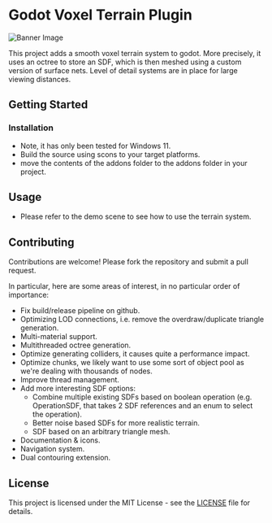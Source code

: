 # Godot Voxel Terrain Plugin

![Banner Image](https://github.com/JorisAR/GDVoxelTerrain/blob/main/banner.png?raw=true)

This project adds a smooth voxel terrain system to godot. 
More precisely, it uses an octree to store an SDF, which is then meshed using a custom version of surface nets. Level of detail systems are in place for large viewing distances.


## Getting Started

### Installation

- Note, it has only been tested for Windows 11.
- Build the source using scons to your target platforms.
- move the contents of the addons folder to the addons folder in your project.

## Usage

- Please refer to the demo scene to see how to use the terrain system.

## Contributing

Contributions are welcome! Please fork the repository and submit a pull request.

In particular, here are some areas of interest, in no particular order of importance:
- Fix build/release pipeline on github.
- Optimizing LOD connections, i.e. remove the overdraw/duplicate triangle generation.
- Multi-material support.
- Multithreaded octree generation.
- Optimize generating colliders, it causes quite a performance impact.
- Optimize chunks, we likely want to use some sort of object pool as we're dealing with thousands of nodes.
- Improve thread management.
- Add more interesting SDF options:
    - Combine multiple existing SDFs based on boolean operation (e.g. OperationSDF, that takes 2 SDF references and an enum to select the operation).
    - Better noise based SDFs for more realistic terrain.
    - SDF based on an arbitrary triangle mesh.
- Documentation & icons.
- Navigation system.
- Dual contouring extension.

## License

This project is licensed under the MIT License - see the [LICENSE](LICENSE) file for details.
